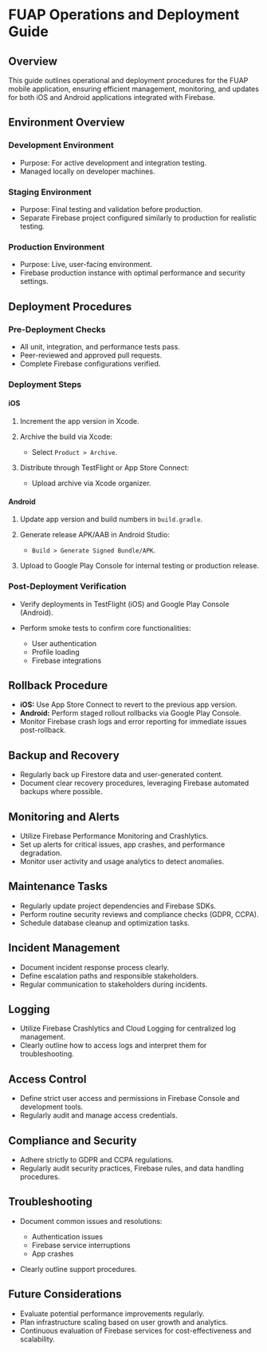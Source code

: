 # FUAP Operations and Deployment Guide

## Overview

This guide outlines operational and deployment procedures for the FUAP mobile application, ensuring efficient management, monitoring, and updates for both iOS and Android applications integrated with Firebase.

## Environment Overview

### Development Environment

* Purpose: For active development and integration testing.
* Managed locally on developer machines.

### Staging Environment

* Purpose: Final testing and validation before production.
* Separate Firebase project configured similarly to production for realistic testing.

### Production Environment

* Purpose: Live, user-facing environment.
* Firebase production instance with optimal performance and security settings.

## Deployment Procedures

### Pre-Deployment Checks

* All unit, integration, and performance tests pass.
* Peer-reviewed and approved pull requests.
* Complete Firebase configurations verified.

### Deployment Steps

#### iOS

1. Increment the app version in Xcode.
2. Archive the build via Xcode:

   * Select `Product > Archive`.
3. Distribute through TestFlight or App Store Connect:

   * Upload archive via Xcode organizer.

#### Android

1. Update app version and build numbers in `build.gradle`.
2. Generate release APK/AAB in Android Studio:

   * `Build > Generate Signed Bundle/APK`.
3. Upload to Google Play Console for internal testing or production release.

### Post-Deployment Verification

* Verify deployments in TestFlight (iOS) and Google Play Console (Android).
* Perform smoke tests to confirm core functionalities:

  * User authentication
  * Profile loading
  * Firebase integrations

## Rollback Procedure

* **iOS:** Use App Store Connect to revert to the previous app version.
* **Android:** Perform staged rollout rollbacks via Google Play Console.
* Monitor Firebase crash logs and error reporting for immediate issues post-rollback.

## Backup and Recovery

* Regularly back up Firestore data and user-generated content.
* Document clear recovery procedures, leveraging Firebase automated backups where possible.

## Monitoring and Alerts

* Utilize Firebase Performance Monitoring and Crashlytics.
* Set up alerts for critical issues, app crashes, and performance degradation.
* Monitor user activity and usage analytics to detect anomalies.

## Maintenance Tasks

* Regularly update project dependencies and Firebase SDKs.
* Perform routine security reviews and compliance checks (GDPR, CCPA).
* Schedule database cleanup and optimization tasks.

## Incident Management

* Document incident response process clearly.
* Define escalation paths and responsible stakeholders.
* Regular communication to stakeholders during incidents.

## Logging

* Utilize Firebase Crashlytics and Cloud Logging for centralized log management.
* Clearly outline how to access logs and interpret them for troubleshooting.

## Access Control

* Define strict user access and permissions in Firebase Console and development tools.
* Regularly audit and manage access credentials.

## Compliance and Security

* Adhere strictly to GDPR and CCPA regulations.
* Regularly audit security practices, Firebase rules, and data handling procedures.

## Troubleshooting

* Document common issues and resolutions:

  * Authentication issues
  * Firebase service interruptions
  * App crashes
* Clearly outline support procedures.

## Future Considerations

* Evaluate potential performance improvements regularly.
* Plan infrastructure scaling based on user growth and analytics.
* Continuous evaluation of Firebase services for cost-effectiveness and scalability.
